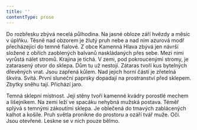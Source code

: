 ```yaml
---
title: ''
contentType: prose
---
```


  

  

  

  

  

  

  

Do rozbřesku zbývá necelá půlhodina. Na jasné obloze září hvězdy a měsíc v úplňku. Těsně nad obzorem je žlutý pruh nebe a nad ním azurová modř přecházející do temně fialové. Z obce Kamenná Hlava zbývá jen návrší složené z obřích zaoblených balvanů naskládaných přes sebe. Mezi nimi vyrůstá nálet stromů. Krajina je tichá. V zemi, pod pokroucenými stromy, je zatarasený otvor do sklepa. Dům tu už nestojí. Zátaras tvoří kus bytelných dřevěných vrat. Jsou zapřená kůlem. Nad jejich horní částí je zřetelná škvíra. Svítá. První sluneční paprsky dopadají na prostranství před sklepem. Zbytky sněhu tají. Přichází jaro.

Temná sklepní místnost. Její stěny tvoří kamenné kvádry porostlé mechem a lišejníkem. Na zemi leží ve spacáku nehybná mužská postava. Téměř splývá s temnými zákoutími sklepa. Je oblečená do tmavých zablácených kalhot a košile. Pruh světla pronikne do prostoru a ozáří tvář muže. Oči. Jsou otevřené. Leskne se v nich pouze bělmo.

